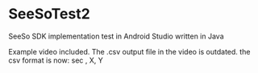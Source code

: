 # SeeSoTest2
SeeSo SDK implementation test in Android Studio written in Java

Example video included. The .csv output file in the video is outdated. the csv format is now: sec , X, Y
